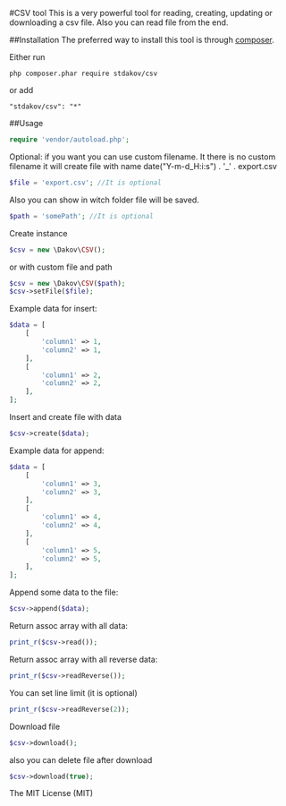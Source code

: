 #CSV tool
This is a very powerful tool for reading, creating, updating or downloading a csv file.
Also you can read file from the end.

##Installation
The preferred way to install this tool is through [composer](http://getcomposer.org/download/).

Either run

```
php composer.phar require stdakov/csv
```

or add

```
"stdakov/csv": "*"
```


##Usage

```php
require 'vendor/autoload.php';
```


Optional:
if you want you can use custom filename. 
It there is no custom filename it will create file with name date("Y-m-d_H:i:s") . '_' . export.csv 

```php
$file = 'export.csv'; //It is optional
```

Also you can show in witch folder file will be saved.

```php
$path = 'somePath'; //It is optional
```

Create instance

```php
$csv = new \Dakov\CSV();
```

or with custom file and path

```php
$csv = new \Dakov\CSV($path);
$csv->setFile($file);
```

Example data for insert:

```php
$data = [
    [
        'column1' => 1,
        'column2' => 1,
    ],
    [
        'column1' => 2,
        'column2' => 2,
    ],
];
```

Insert and create file with data

```php
$csv->create($data);
```

Example data for append:

```php
$data = [
    [
        'column1' => 3,
        'column2' => 3,
    ],
    [
        'column1' => 4,
        'column2' => 4,
    ],
    [
        'column1' => 5,
        'column2' => 5,
    ],
];
```

Append some data to the file:

```php
$csv->append($data);
```

Return assoc array with all data:

```php
print_r($csv->read());
```

Return assoc array with all reverse data: 

```php
print_r($csv->readReverse());
```

You can set line limit (it is optional)

```php
print_r($csv->readReverse(2));
```

Download file

```php
$csv->download();
```

also you can delete file after download 

```php
$csv->download(true);
```

The MIT License (MIT)